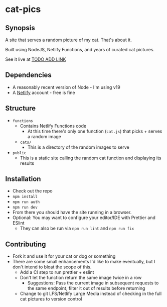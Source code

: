 # cat-pics

## Synopsis

A site that serves a random picture of my cat. That's about it.

Built using NodeJS, Netlify Functions, and years of curated cat pictures.

See it live at [TODO ADD LINK](google.com)

## Dependencies

* A reasonably recent version of Node - I'm using v19
* A [Netlify](https://app.netlify.com/) account - free is fine

## Structure

* `functions`
  * Contains Netlify Functions code
    * At this time there's only one function (`cat.js`) that picks + serves a random image
  * `cats/`
    * This is a directory of the random images to serve
* `public`
  * This is a static site calling the random cat function and displaying its results

## Installation

* Check out the repo
* `npm install`
* `npm run auth`
* `npm run dev`
* From there you should have the site running in a browser.
* Optional: You may want to configure your editor/IDE with Prettier and ESlint
  * They can also be run via `npm run lint` and `npm run fix`

## Contributing

* Fork it and use it for your cat or dog or something
* There are some small enhancements I'd like to make eventually, but I don't intend to bloat the scope of this.
  * Add a CI step to run prettier + eslint
  * Don't let the function return the same image twice in a row
    * Suggestions: Pass the current image in subsequent requests to the same endpoint, filter it out of results before returning
  * Change to git LFS/Netlify Large Media instead of checking in the full cat pictures to version control

